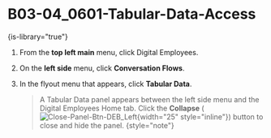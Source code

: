 # B03-04_0601-Tabular-Data-Access

{is-library="true"}

<snippet id="B03-04_0601-Tabular-Data-Access_snippet">



1. From the **top left main** menu, click Digital Employees.

2. On the **left side** menu, click **Conversation Flows**.

3. In the flyout menu that appears, click **Tabular Data**.

   >A Tabular Data panel appears between the left side menu and the Digital Employees Home tab. Click the **Collapse** ( ![Close-Panel-Btn-DEB_Left](Close-Panel-Btn-DEB_Left.png){width="25" style="inline"}) button to close and hide the panel. {style="note"}


</snippet>